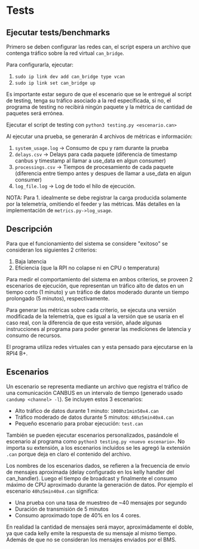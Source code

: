 # Tests

## Ejecutar tests/benchmarks

Primero se deben configurar las redes can, el script espera un archivo que contenga tráfico sobre la red virtual `can_bridge`.

Para configurarla, ejecutar:

1. `sudo ip link dev add can_bridge type vcan`
2. `sudo ip link set can_bridge up`

Es importante estar seguro de que el escenario que se le entregué al script de testing, tenga su tráfico asociado a la red específicada, si no, el programa de testing no recibirá ningún paquete y la métrica de cantidad de paquetes será errónea.

Ejecutar el script de testing con `python3 testing.py <escenario.can>`

Al ejecutar una prueba, se generarán 4 archivos de métricas e información:

1. `system_usage.log` -> Consumo de cpu y ram durante la prueba
2. `delays.csv` -> Delays para cada paquete (diferencia de timestamp canbus y timestamp al llamar a use_data en algun consumer)
3. `processings.csv` -> Tiempos de procesamiento de cada paquete (diferencia entre tiempo antes y despues de llamar a use_data en algun consumer)
4. `log_file.log` -> Log de todo el hilo de ejecución.

NOTA: Para 1. idealmente se debe registrar la carga producida solamente por la telemetría, omitiendo el feeder y las métricas. Más
detalles en la implementación de `metrics.py->log_usage`.

## Descripción 

Para que el funcionamiento del sistema se considere "exitoso" se consideran los siguientes 2 criterios:

1. Baja latencia
2. Eficiencia (que la RPI no colapse ni en CPU o temperatura)

Para medir el comportamiento del sistema en ambos criterios, se proveen 2 escenarios de ejecución, que representan un tráfico alto de datos en un tiempo corto (1 minuto) y un tráfico de datos moderado durante un tiempo prolongado (5 minutos), respectivamente.

Para generar las métricas sobre cada criterio, se ejecuta una versión modificada de la telemetría, que es igual a la versión que se usaría en el caso real, con la diferencia de que esta versión, añade algunas instrucciones al programa para poder generar las mediciones de latencia y consumo de recursos.

El programa utiliza redes virtuales can y esta pensado para ejecutarse en la RPI4 B+.

## Escenarios

Un escenario se representa mediante un archivo que registra el tráfico de una comunicación CANBUS en un intervalo de tiempo (generado usado `candump <channel> -l`). Se incluyen estos 3 escenarios:

* Alto tráfico de datos durante 1 minuto: `1000hz1min50x4.can`
* Tráfico moderado de datos durante 5 minutos: `40hz5min40x4.can`
* Pequeño escenario para probar ejecución: `test.can`

También se pueden ejecutar escenarios personalizados, pasándole el escenario al programa como `python3 testing.py <nuevo escenario>`. No importa su extensión, a los escenarios incluidos se les agregó la extensión `.can` porque deja en claro el contenido del archivo.

Los nombres de los escenarios dados, se refieren a la frecuencia de envío de mensajes aproximada (delay configurado en los kelly handler del can_handler). Luego el tiempo de broadcast y finalmente el consumo máximo de CPU aproximado durante la generación de datos. Por ejemplo el escenario `40hz5min40x4.can` significa:

* Una prueba con una tasa de muestreo de ~40 mensajes por segundo
* Duración de transmisión de 5 minutos
* Consumo aproximado tope de 40% en los 4 cores.

En realidad la cantidad de mensajes será mayor, aproximádamente el doble, ya que cada kelly emite la respuesta de su mensaje al mismo tiempo. Además de que no se consideran los mensajes enviados por el BMS.


